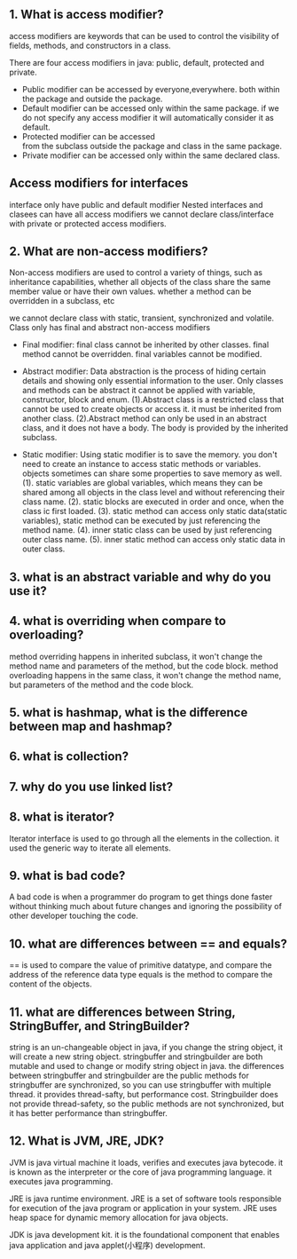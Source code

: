 ## 1. What is access modifier?
access modifiers are keywords that can be used to control the visibility of 
fields, methods,  and constructors in a class.

There are four access modifiers in java: public, default, protected 
and private.
* Public modifier can be accessed by everyone,everywhere. 
both within the package and outside the package.
* Default modifier can be accessed only within the same package.
if we do not specify any access modifier it will automatically
consider it as default.
* Protected modifier can be accessed  
from the subclass outside the package and class in the same package.
* Private modifier can be accessed only within the same declared class.

## Access modifiers for interfaces
interface only have public and default modifier
Nested interfaces and clasees can have all access modifiers
we cannot declare class/interface with private or protected access
modifiers.


## 2. What are non-access modifiers?
Non-access modifiers are used to control a variety of things,
such as inheritance capabilities, whether all objects of the class 
share the same member value or have their own values.
whether a method can be overridden in a subclass, etc

we cannot declare class with static, transient, synchronized
and volatile.
Class only has final and abstract non-access modifiers

* Final modifier:
final class cannot be inherited by other classes.
final method cannot be overridden.
final variables cannot be modified.

* Abstract modifier:
Data abstraction is the process of hiding certain details and showing only 
essential information to the user.
Only classes and methods can be abstract
it cannot be applied with variable, constructor, 
block and enum.
  (1).Abstract class is a restricted class that cannot be used to create objects or 
access it. it must be inherited from another class.
  (2).Abstract method can only be used in an abstract class, and it does not have a body.
The body is provided by the inherited subclass.

* Static modifier:
Using static modifier is to save the memory.
you don't need to create an instance to access static methods or variables.
objects sometimes can share some properties to save memory as well.
  (1). static variables are global variables, which means they can be shared 
among all objects in the class level and without referencing their class name.
  (2). static blocks are executed in order and once, when the class ic 
first loaded.
  (3). static method can access only static data(static variables), static 
method can be executed by just referencing the method name.
  (4). inner static class can be used by just referencing 
outer class name.
  (5). inner static method can access only static data in outer
class. 

## 3. what is an abstract variable and why do you use it?
## 4. what is overriding when compare to overloading?
method overriding happens in inherited subclass, it won't change the 
method name and parameters of the method, but the code block.
method overloading happens in the same class, it won't change the method name,
but parameters of the method and the code block.

## 5. what is hashmap, what is the difference between map and hashmap?

## 6. what is collection?

## 7. why do you use linked list?

## 8. what is iterator?
Iterator interface is used to go through all the elements in the collection.
it used the generic way to iterate all elements.

## 9. what is bad code?
A bad code is when a programmer do program to get things done faster without thinking 
much about future changes and ignoring the possibility of other developer touching the code.

## 10. what are differences between == and equals?
== is used to compare the value of primitive datatype, and compare the address of the reference data type
equals is the method to compare the content of the objects.

## 11. what are differences between String, StringBuffer, and StringBuilder?
string is an un-changeable object in java, if you change the string object, it will create a new 
string object.
stringbuffer and stringbuilder are both mutable and used to change or modify string object in java.
the differences between stringbuffer and stringbuilder are the public methods for stringbuffer are 
synchronized, so you can use stringbuffer with multiple thread. it provides thread-safty, but 
performance cost.
Stringbuilder does not provide thread-safety, so the public methods are not synchronized,
but it has better performance than stringbuffer.

## 12. What is JVM, JRE, JDK?
JVM is java virtual machine
it loads, verifies and executes java bytecode.
it is known as the interpreter or the core of java programming language.
it executes java programming.

JRE is java runtime environment.
JRE is a set of software tools responsible for execution of the java program or application in 
your system.
JRE uses heap space for dynamic memory allocation for java objects.

JDK is java development kit.
it is the foundational component that enables java application and java applet(小程序) development.


